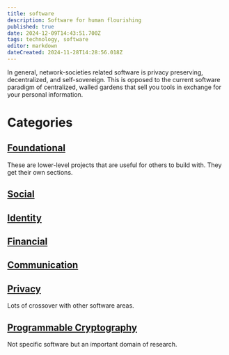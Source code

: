 ```yaml
---
title: software
description: Software for human flourishing
published: true
date: 2024-12-09T14:43:51.700Z
tags: technology, software
editor: markdown
dateCreated: 2024-11-28T14:28:56.018Z
---
```


In general, network-societies related software is privacy preserving, decentralized, and self-sovereign. This is opposed to the current software paradigm of centralized, walled gardens that sell you tools in exchange for your personal information.

# Categories
## [Foundational](/Technology/Software/Foundational)
These are lower-level projects that are useful for others to build with. They get their own sections.

## [Social](/Technology/Software/Social)
## [Identity](/Technology/Software/Identity)
## [Financial](/Technology/Software/Financial)
## [Communication](/Technology/Software/Communication)
## [Privacy](/Technology/Software/Privacy)
Lots of crossover with other software areas.
## [Programmable Cryptography](/Technology/Software/Programmable-Cryptography)
Not specific software but an important domain of research.



